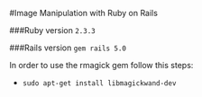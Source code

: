 #Image Manipulation with Ruby on Rails

###Ruby version
`2.3.3`

###Rails version
`gem rails 5.0`

In order to use the rmagick gem follow this steps:
- `sudo apt-get install libmagickwand-dev`

